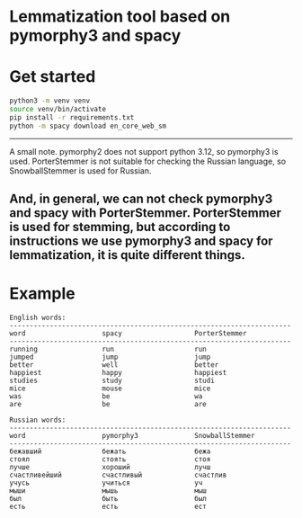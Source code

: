 # Lemmatization tool based on pymorphy3 and spacy

# Get started
```bash
python3 -m venv venv
source venv/bin/activate
pip install -r requirements.txt
python -m spacy download en_core_web_sm
```

-------------------------
A small note. pymorphy2 does not support python 3.12, so pymorphy3 is used. 
PorterStemmer is not suitable for checking the Russian language, so SnowballStemmer is used for Russian.

And, in general, we can not check pymorphy3 and spacy with PorterStemmer.
PorterStemmer is used for stemming, but according to instructions we use pymorphy3 and spacy for lemmatization, it is quite different things.
------------------------

# Example
```
English words:
----------------------------------------------------------------------
word                   spacy                  PorterStemmer         
----------------------------------------------------------------------
running                run                    run                   
jumped                 jump                   jump                  
better                 well                   better                
happiest               happy                  happiest              
studies                study                  studi                 
mice                   mouse                  mice                  
was                    be                     wa                    
are                    be                     are                   

Russian words:
----------------------------------------------------------------------
word                   pymorphy3              SnowballStemmer       
----------------------------------------------------------------------
бежавший               бежать                 бежа                  
стоял                  стоять                 стоя                  
лучше                  хороший                лучш                  
счастливейший          счастливый             счастлив              
учусь                  учиться                уч                    
мыши                   мышь                   мыш                   
был                    быть                   был                   
есть                   есть                   ест                   
```